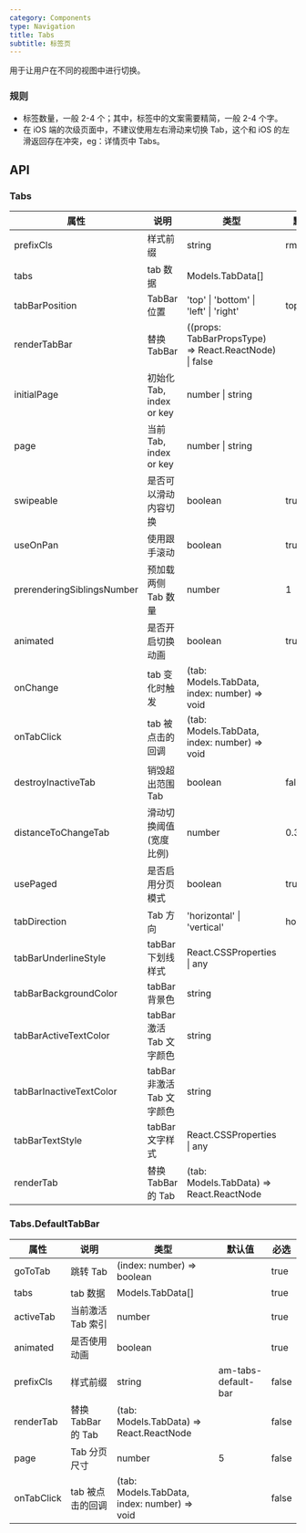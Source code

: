 ```yaml
---
category: Components
type: Navigation
title: Tabs
subtitle: 标签页
---
```


用于让用户在不同的视图中进行切换。

### 规则

- 标签数量，一般 2-4 个；其中，标签中的文案需要精简，一般 2-4 个字。
- 在 iOS 端的次级页面中，不建议使用左右滑动来切换 Tab，这个和 iOS 的左滑返回存在冲突，eg：详情页中 Tabs。

## API

### Tabs

| 属性 | 说明 | 类型 | 默认值 | 必选 |
| --- | --- | --- | --- | --- |
| prefixCls | 样式前缀 | string | rmc-tabs | false |
| tabs | tab 数据 | Models.TabData[] |  | true |
| tabBarPosition | TabBar 位置 | 'top' \| 'bottom' \| 'left' \| 'right' | top | false |
| renderTabBar | 替换 TabBar | ((props: TabBarPropsType) => React.ReactNode) \| false |  | false |
| initialPage | 初始化 Tab, index or key | number \| string |  | false |
| page | 当前 Tab, index or key | number \| string |  | false |
| swipeable | 是否可以滑动内容切换 | boolean | true | false |
| useOnPan | 使用跟手滚动 | boolean | true | false |
| prerenderingSiblingsNumber | 预加载两侧 Tab 数量 | number | 1 | false |
| animated | 是否开启切换动画 | boolean | true | false |
| onChange | tab 变化时触发 | (tab: Models.TabData, index: number) => void |  | false |
| onTabClick | tab 被点击的回调 | (tab: Models.TabData, index: number) => void |  | false |
| destroyInactiveTab | 销毁超出范围 Tab | boolean | false | false |
| distanceToChangeTab | 滑动切换阈值(宽度比例) | number | 0.3 | false |
| usePaged | 是否启用分页模式 | boolean | true | false |
| tabDirection | Tab 方向 | 'horizontal' \| 'vertical' | horizontal | false |
| tabBarUnderlineStyle | tabBar 下划线样式 | React.CSSProperties \| any |  | false |
| tabBarBackgroundColor | tabBar 背景色 | string |  | false |
| tabBarActiveTextColor | tabBar 激活 Tab 文字颜色 | string |  | false |
| tabBarInactiveTextColor | tabBar 非激活 Tab 文字颜色 | string |  | false |
| tabBarTextStyle | tabBar 文字样式 | React.CSSProperties \| any |  | false |
| renderTab | 替换 TabBar 的 Tab | (tab: Models.TabData) => React.ReactNode |  | false |

### Tabs.DefaultTabBar

| 属性 | 说明 | 类型 | 默认值 | 必选 |
| --- | --- | --- | --- | --- |
| goToTab | 跳转 Tab | (index: number) => boolean |  | true |
| tabs | tab 数据 | Models.TabData[] |  | true |
| activeTab | 当前激活 Tab 索引 | number |  | true |
| animated | 是否使用动画 | boolean |  | true |
| prefixCls | 样式前缀 | string | am-tabs-default-bar | false |
| renderTab | 替换 TabBar 的 Tab | (tab: Models.TabData) => React.ReactNode |  | false |
| page | Tab 分页尺寸 | number | 5 | false |
| onTabClick | tab 被点击的回调 | (tab: Models.TabData, index: number) => void |  | false |
